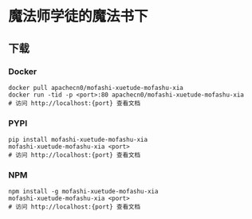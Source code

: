 # 魔法师学徒的魔法书下

## 下载

### Docker

```
docker pull apachecn0/mofashi-xuetude-mofashu-xia
docker run -tid -p <port>:80 apachecn0/mofashi-xuetude-mofashu-xia
# 访问 http://localhost:{port} 查看文档
```

### PYPI

```
pip install mofashi-xuetude-mofashu-xia
mofashi-xuetude-mofashu-xia <port>
# 访问 http://localhost:{port} 查看文档
```

### NPM

```
npm install -g mofashi-xuetude-mofashu-xia
mofashi-xuetude-mofashu-xia <port>
# 访问 http://localhost:{port} 查看文档
```